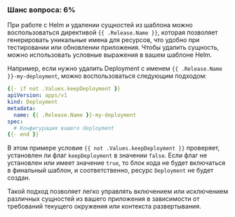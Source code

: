 ### Шанс вопроса: 6%

При работе с Helm и удалении сущностей из шаблона можно воспользоваться директивой `{{ .Release.Name }}`, которая позволяет генерировать уникальные имена для ресурсов, что удобно при тестировании или обновлении приложения. Чтобы удалить сущность, можно использовать условные выражения в вашем шаблоне Helm.

Например, если нужно удалить Deployment с именем `{{ .Release.Name }}-my-deployment`, можно воспользоваться следующим подходом:

```yaml
{{- if not .Values.keepDeployment }}
apiVersion: apps/v1
kind: Deployment
metadata:
  name: {{ .Release.Name }}-my-deployment
spec:
  # Конфигурация вашего deployment
{{- end }}
```

В этом примере условие `{{ not .Values.keepDeployment }}` проверяет, установлен ли флаг `keepDeployment` в значении `false`. Если флаг не установлен или имеет значение `true`, то блок кода не будет включаться в финальный шаблон, и соответственно, ресурс `Deployment` не будет создан.

Такой подход позволяет легко управлять включением или исключением различных сущностей из вашего приложения в зависимости от требований текущего окружения или контекста развертывания.